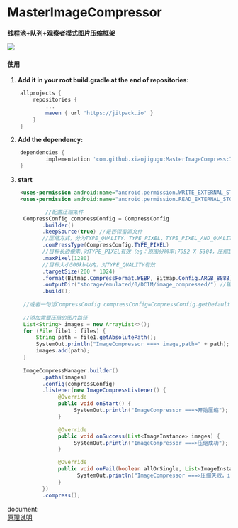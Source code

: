 # MasterImageCompressor
**线程池+队列+观察者模式图片压缩框架**

[![](https://jitpack.io/v/xiaojigugu/MasterImageCompress.svg)](https://jitpack.io/#xiaojigugu/MasterImageCompress)  

#### 使用

1. **Add it in your root build.gradle at the end of repositories:**
``` gradle
	allprojects {
		repositories {
			...
			maven { url 'https://jitpack.io' }
		}
	}
```  

2.  **Add the dependency:**
```  gradle
	dependencies {
	        implementation 'com.github.xiaojigugu:MasterImageCompress:1.0.1'
	}
```  

3. **start**  
``` xml
    <uses-permission android:name="android.permission.WRITE_EXTERNAL_STORAGE"/>
    <uses-permission android:name="android.permission.READ_EXTERNAL_STORAGE"/>
```


```  java
            //配置压缩条件
     CompressConfig compressConfig = CompressConfig
           .builder()
           .keepSource(true) //是否保留源文件
           //压缩方式，分为TYPE_QUALITY、TYPE_PIXEL、TYPE_PIXEL_AND_QUALITY，慎用单独的TYPE_QUALITY（很容易OOM）！
           .comPressType(CompressConfig.TYPE_PIXEL)
           //目标长边像素,对TYPE_PIXEL有效（eg：原图分辨率:7952 X 5304，压缩后7952最终会小于2000）
           .maxPixel(1280)
           //目标大小500kb以内，对TYPE_QUALITY有效
           .targetSize(200 * 1024)
           .format(Bitmap.CompressFormat.WEBP, Bitmap.Config.ARGB_8888) //压缩配置
           .outputDir("storage/emulated/0/DCIM/image_compressed/") //输出目录
           .build();
             
     //或者一句话CompressConfig compressConfig=CompressConfig.getDefault();
                   
     //添加需要压缩的图片路径       
     List<String> images = new ArrayList<>();
     for (File file1 : files) {
         String path = file1.getAbsolutePath();
         SystemOut.println("ImageCompressor ===> image,path=" + path);
         images.add(path);
     }
                    
     ImageCompressManager.builder()
           .paths(images)
           .config(compressConfig)
           .listener(new ImageCompressListener() {
                @Override
                public void onStart() {
                     SystemOut.println("ImageCompressor ===>开始压缩");
                }

                @Override
                public void onSuccess(List<ImageInstance> images) {
                     SystemOut.println("ImageCompressor ===>压缩成功");
                }

                @Override
                public void onFail(boolean allOrSingle, List<ImageInstance> images, CompressException e) {
                      SystemOut.println("ImageCompressor ===>压缩失败，isAll=" + allOrSingle);
                }
           })
           .compress();
```  
document:  
[原理说明](https://juejin.im/post/5d5e667ff265da03af19d986)
